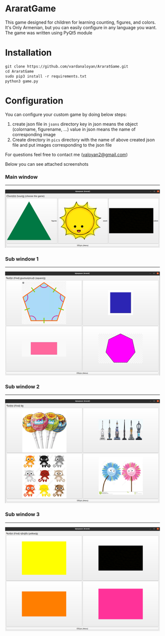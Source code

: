 # AraratGame
This game designed for children for learning counting, figures, and colors. It's Only Armenian, but you can easily configure in any language you want. 
The game was written using PyQt5 module
# Installation
```
git clone https://github.com/vardanaloyan/AraratGame.git
cd AraratGame
sudo pip3 install -r requirements.txt
python3 game.py
```
# Configuration

You can configure your custom game by doing below steps:
  1. create json file in `jsons` directory
    key in json means the object (colorname, figurename, ...)
    value in json means the name of corresponding image
  2. Create directory in `pics` directory with the name of above created json file and put images corresponding to the json file

For questions feel free to contact me (valoyan2@gmail.com)

Below you can see attached screenshots

### Main window

---

![plot](./Screenshots/Screenshot_1.png)


### Sub window 1

---

![plot](./Screenshots/Screenshot_2.png)


### Sub window 2

---

![plot](./Screenshots/Screenshot_3.png)

### Sub window 3

---

![plot](./Screenshots/Screenshot_4.png)
